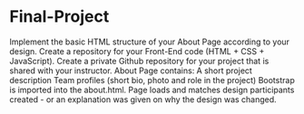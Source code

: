 # Final-Project
Implement the basic HTML structure of your About Page according to your design. Create a repository for your Front-End code (HTML + CSS + JavaScript). Create a private Github repository for your project that is shared with your instructor. About Page contains: A short project description Team profiles (short bio, photo and role in the project) Bootstrap is imported into the about.html. Page loads and matches design participants created - or an explanation was given on why the design was changed.
